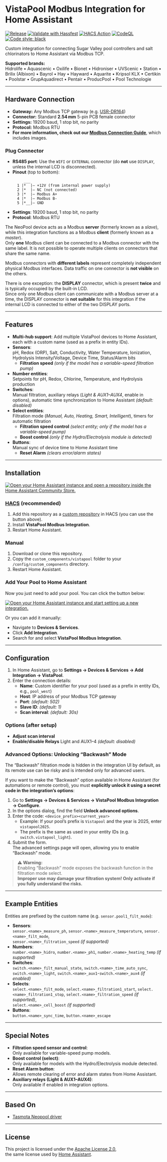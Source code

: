 # VistaPool Modbus Integration for Home Assistant

[![Release](https://github.com/svasek/homeassistant-vistapool-modbus/actions/workflows/release.yml/badge.svg)](https://github.com/svasek/homeassistant-vistapool-modbus/actions/workflows/release.yml)
[![Validate with Hassfest](https://github.com/svasek/homeassistant-vistapool-modbus/actions/workflows/hassfest.yml/badge.svg)](https://github.com/svasek/homeassistant-vistapool-modbus/actions/workflows/hassfest.yml)
[![HACS Action](https://github.com/svasek/homeassistant-vistapool-modbus/actions/workflows/validate-hacs.yaml/badge.svg)](https://github.com/svasek/homeassistant-vistapool-modbus/actions/workflows/validate-hacs.yaml)
[![CodeQL](https://github.com/svasek/homeassistant-vistapool-modbus/actions/workflows/github-code-scanning/codeql/badge.svg)](https://github.com/svasek/homeassistant-vistapool-modbus/actions/workflows/github-code-scanning/codeql)
[![Code style: black](https://img.shields.io/badge/code%20style-black-000000.svg)](https://github.com/psf/black)

Custom integration for connecting Sugar Valley pool controllers and salt chlorinators to Home Assistant via Modbus TCP.

**Supported brands:**  
Hidrolife • Aquascenic • Oxilife • Bionet • Hidroniser • UVScenic • Station • Brilix (Albixon) • Bayrol • Hay • Hayward • Aquarite • Kripsol KLX • Certikin • Poolstar • GrupAquadirect • Pentair • ProducPool • Pool Technologie

---

## Hardware Connection

- **Gateway:** Any Modbus TCP gateway (e.g. [USR-DR164](https://www.pusr.com/products/Serial-to-Dual-Band-WiFi-Converter.html))
- **Connector:** Standard **2.54 mm** 5-pin PCB female connector
- **Settings:** 19200 baud, 1 stop bit, no parity
- **Protocol:** Modbus RTU
- **For more information, check out our [Modbus Connection Guide](docs/modbus-connection-guide.md)**, which includes images.

### Plug Connector

- **RS485 port**: Use the `WIFI` or `EXTERNAL` connector (do **not** use `DISPLAY`, unless the internal LCD is disconnected).
- **Pinout** (top to bottom):
  ```
       ___
    1 |*  |– +12V (from internal power supply)
    2 |*  |– NC (not connected)
    3 |*  |– Modbus A+
    4 |*  |– Modbus B-
    5 |*__|– GND
  ```
- **Settings**: 19200 baud, 1 stop bit, no parity
- **Protocol**: Modbus RTU

The NeoPool device acts as a Modbus **server** (formerly known as a _slave_), while this integration functions as a Modbus **client** (formerly known as a _master_).  
Only **one** Modbus client can be connected to a Modbus connector with the same label. It is not possible to operate multiple clients on connectors that share the same name.

Modbus connectors with **different labels** represent completely independent physical Modbus interfaces. Data traffic on one connector is **not visible** on the others.

There is one exception: the **DISPLAY** connector, which is present **twice** and is typically occupied by the built-in LCD.  
Since only one Modbus client can communicate with a Modbus server at a time, the DISPLAY connector is **not suitable** for this integration if the internal LCD is connected to either of the two DISPLAY ports.

---

## Features

- **Multi-hub support**: Add multiple VistaPool devices to Home Assistant, each with a custom name (used as a prefix in entity IDs).
- **Sensors**:  
  pH, Redox (ORP), Salt, Conductivity, Water Temperature, Ionization, Hydrolysis Intensity/Voltage, Device Time, Status/Alarm bits
  - **Filtration speed** _(only if the model has a variable-speed filtration pump)_
- **Number entities**:  
  Setpoints for pH, Redox, Chlorine, Temperature, and Hydrolysis production
- **Switches**:  
  Manual filtration, auxiliary relays (_Light & AUX1–AUX4_, enable in options), automatic time synchronization to Home Assistant _(default: disabled)_
- **Select entities**:  
  Filtration mode (_Manual, Auto, Heating, Smart, Intelligent_), timers for automatic filtration
  - **Filtration speed control** _(select entity; only if the model has a variable-speed pump)_
  - **Boost control** _(only if the Hydro/Electrolysis module is detected)_
- **Buttons**:  
  Manual sync of device time to Home Assistant time
  - **Reset Alarm** _(clears error/alarm states)_

---

## Installation

[![Open your Home Assistant instance and open a repository inside the Home Assistant Community Store.](https://my.home-assistant.io/badges/hacs_repository.svg)](https://my.home-assistant.io/redirect/hacs_repository/?owner=svasek&repository=homeassistant-vistapool-modbus&category=Integration)

### [HACS](https://hacs.xyz/) (recommended)

1. Add this repository as a [custom repository](https://hacs.xyz/docs/faq/custom_repositories/) in HACS (you can use the button above).
2. Install **VistaPool Modbus Integration**.
3. Restart Home Assistant.

### Manual

1. Download or clone this repository.
2. Copy the `custom_components/vistapool` folder to your `/config/custom_components` directory.
3. Restart Home Assistant.

### Add Your Pool to Home Assistant

Now you just need to add your pool. You can click the button below:

[![Open your Home Assistant instance and start setting up a new integration.](https://my.home-assistant.io/badges/config_flow_start.svg)](https://my.home-assistant.io/redirect/config_flow_start/?domain=vistapool)

Or you can add it manually:

- Navigate to **Devices & Services**.
- Click **Add Integration**.
- Search for and select **VistaPool Modbus Integration**.

---

## Configuration

1. In Home Assistant, go to **Settings → Devices & Services → Add Integration → VistaPool**.
2. Enter the connection details:
   - **Name**: Custom identifier for your pool (used as a prefix in entity IDs, e.g., `pool_west`)
   - **Host**: IP address of your Modbus TCP gateway
   - **Port**: _(default: 502)_
   - **Slave ID**: _(default: 1)_
   - **Scan interval**: _(default: 30s)_

### Options (after setup)

- **Adjust scan interval**
- **Enable/disable Relays** Light and AUX1–4 _(default: disabled)_

### Advanced Options: Unlocking “Backwash” Mode

The “Backwash” filtration mode is hidden in the integration UI by default, as its remote use can be risky and is intended only for advanced users.

If you want to make the “Backwash” option available in Home Assistant (for automations or remote control), you must **explicitly unlock it using a secret code in the integration’s options**:

1. Go to **Settings → Devices & Services → VistaPool Modbus Integration → Configure**.
2. In the options dialog, find the field **Unlock advanced options**.
3. Enter the code: `<device_prefix><current_year>`
   - Example: If your pool’s prefix is `Vistapool` and the year is 2025, enter `vistapool2025`.
   - The prefix is the same as used in your entity IDs (e.g. `switch.vistapool_light`).
4. Submit the form.  
   The advanced settings page will open, allowing you to enable “Backwash” mode.

> **⚠️ Warning:**  
> Enabling “Backwash” mode exposes the backwash function in the filtration mode select.  
> **Improper use may damage your filtration system! Only activate if you fully understand the risks.**

---

## Example Entities

Entities are prefixed by the custom name (e.g. `sensor.pool1_filt_mode`):

- **Sensors**:  
  `sensor.<name>_measure_ph`, `sensor.<name>_measure_temperature`, `sensor.<name>_filt_mode`,  
  `sensor.<name>_filtration_speed` _(if supported)_
- **Numbers**:  
  `number.<name>_hidro`, `number.<name>_ph1`,
  `number.<name>_heating_temp` _(if supported)_
- **Switches**:  
  `switch.<name>_filt_manual_state`, `switch.<name>_time_auto_sync`,
  `switch.<name>_light`, `switch.<name>_aux1`-`switch.<name>_aux4` _(if enabled)_
- **Selects**:  
  `select.<name>_filt_mode`, `select.<name>_filtration1_start`, `select.<name>_filtration1_stop`,
  `select.<name>_filtration_speed` _(if supported)_,  
  `select.<name>_cell_boost` _(if supported)_
- **Buttons**:  
  `button.<name>_sync_time`, `button.<name>_escape`

---

## Special Notes

- **Filtration speed sensor and control**:  
  Only available for variable-speed pump models.
- **Boost control (select)**:  
  Only available for models with the Hydro/Electrolysis module detected.
- **Reset Alarm button**:  
  Allows remote clearing of error and alarm states from Home Assistant.
- **Auxiliary relays (Light & AUX1–AUX4)**:  
  Only available if enabled in integration options.

---

## Based On

- [Tasmota Neopool driver](https://github.com/arendst/Tasmota/blob/master/tasmota/tasmota_xsns_sensor/xsns_83_neopool.ino)

---

## License

This project is licensed under the [Apache License 2.0](https://choosealicense.com/licenses/apache-2.0/),  
the same license used by [Home Assistant](https://www.home-assistant.io/developers/license/).
